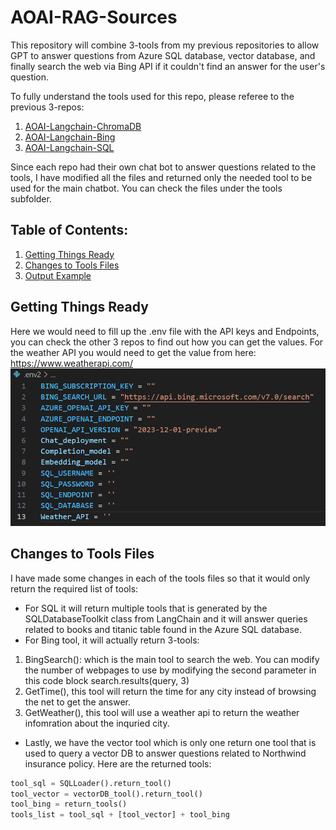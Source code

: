 # AOAI-RAG-Sources
This repository will combine 3-tools from my previous repositories to allow GPT to answer questions from Azure SQL database, vector database, and finally search the web via Bing API if it couldn't find an answer for the user's question. 

To fully understand the tools used for this repo, please referee to the previous 3-repos: 
1. [AOAI-Langchain-ChromaDB](https://github.com/ABDFMSM/AOAI-Langchain-ChromaDB/tree/main)
2. [AOAI-Langchain-Bing](https://github.com/ABDFMSM/AOAI-Langchain-Bing)
3. [AOAI-Langchain-SQL](https://github.com/ABDFMSM/AOAI-Langchain-SQL)

Since each repo had their own chat bot to answer questions related to the tools, I have modified all the files and returned only the needed tool to be used for the main chatbot. 
You can check the files under the tools subfolder. 

## Table of Contents: 
1. [Getting Things Ready](#getting-things-ready)
2. [Changes to Tools Files](#changes-to-tools-files) 
3. [Output Example](#output)


## Getting Things Ready 
Here we would need to fill up the .env file with the API keys and Endpoints, you can check the other 3 repos to find out how you can get the values. 
For the weather API you would need to get the value from here: https://www.weatherapi.com/
![.envFile](Images/envFile.png)

## Changes to Tools Files
I have made some changes in each of the tools files so that it would only return the required list of tools:
- For SQL it will return multiple tools that is generated by the SQLDatabaseToolkit class from LangChain and it will answer queries related to books and titanic table found in the Azure SQL database. 
- For Bing tool, it will actually return 3-tools:
1. BingSearch(): which is the main tool to search the web. You can modify the number of webpages to use by modifying the second parameter in this code block search.results(query, 3)  
2. GetTime(), this tool will return the time for any city instead of browsing the net to get the answer. 
3. GetWeather(), this tool will use a weather api to return the weather infomration about the inquried city. 
- Lastly, we have the vector tool which is only one return one tool that is used to query a vector DB to answer questions related to Northwind insurance policy.
Here are the returned tools:
``` python
tool_sql = SQLLoader().return_tool()
tool_vector = vectorDB_tool().return_tool()
tool_bing = return_tools()
tools_list = tool_sql + [tool_vector] + tool_bing
```



